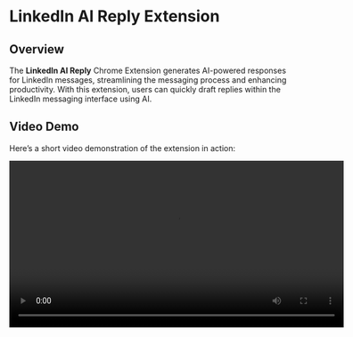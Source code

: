 # LinkedIn AI Reply Extension

## Overview

The **LinkedIn AI Reply** Chrome Extension generates AI-powered responses for LinkedIn messages, streamlining the messaging process and enhancing productivity. With this extension, users can quickly draft replies within the LinkedIn messaging interface using AI.
 
## Video Demo



Here’s a short video demonstration of the extension in action:

<video width="600" controls>
  <source src="LinkedInAIReply.mp4" type="video/mp4">
  Your browser does not support the video tag.
</video>

